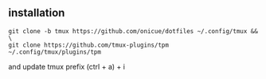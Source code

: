 ## installation
```
git clone -b tmux https://github.com/onicue/dotfiles ~/.config/tmux && \
git clone https://github.com/tmux-plugins/tpm ~/.config/tmux/plugins/tpm
```
and update tmux
prefix (ctrl + a) + i
